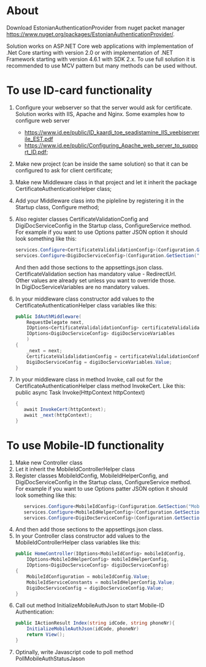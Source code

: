 # About
Download EstonianAuthenticationProvider from nuget packet manager https://www.nuget.org/packages/EstonianAuthenticationProvider/.

Solution works on ASP.NET Core web applications with implementation of .Net Core starting with version 2.0 or with implementation of .NET Framework starting with version 4.6.1 with SDK 2.x. To use full solution it is recommended to use MCV pattern but many methods can be used without.

# To use ID-card functionality

1. Configure your webserver so that the server would ask for certificate. Solution works with IIS, Apache and Nginx. Some examples how to configure web server
    -  https://www.id.ee/public/ID_kaardi_toe_seadistamine_IIS_veebiserverile_EST.pdf
    -  https://www.id.ee/public/Configuring_Apache_web_server_to_support_ID.pdf;
2. Make new project (can be inside the same solution) so that it can be configured to ask for client certificate;
3. Make new Middleware class in that project and let it inherit the package CertificateAuthenticationHelper class;
4. Add your Middleware class into the pipleline by registering it in the Startup class, Configure method;
5. Also register classes CertificateValidationConfig and DigiDocServiceConfig in the Startup class, ConfigureService method. For example if you want to use Options patter JSON option it should look something like this:

    ```csharp
    services.Configure<CertificateValidalidationConfig>(Configuration.GetSection("CertificateValidation"));
    services.Configure<DigiDocServiceConfig>(Configuration.GetSection("DigiDocServiceVariables"));
    ```
    
     And then add those sections to the appsettings.json class.  
    CertificateValidation section has mandatory value - RedirectUrl.  
    Other values are already set unless you want to override those.  
    In DigiDocServiceVariables are no mandatory values.                                

6. In your middleware class constructor add values to the CertificateAuthenticationHelper class variables like this:
    ```csharp
    public IdAuthMiddleware(
        RequestDelegate next,
        IOptions<CertificateValidalidationConfig> certificateValidalidationConfig,
        IOptions<DigiDocServiceConfig> digiDocServiceVariables
        )
    {
        _next = next;
        CertificateValidalidationConfig = certificateValidalidationConfig.Value;
        DigiDocServiceConfig = digiDocServiceVariables.Value;
    }
    ```
7. In your middleware class in method Invoke, call out for the CertificateAuthenticationHelper class method InvokeCert. Like this: 
    public async Task Invoke(HttpContext httpContext)
     ```csharp
    {
        await InvokeCert(httpContext);
        await _next(httpContext);
    }
    ```
    

# To use Mobile-ID functionality
1. Make new Controller class
2. Let it inherit the MobileIdControllerHelper class
3. Register classes MobileIdConfig, MobileIdHelperConfig, and DigiDocServiceConfig in the Startup class, ConfigureService method. For example if you want to use Options patter JSON option it should look something like this:
     ```csharp
        services.Configure<MobileIdConfig>(Configuration.GetSection("MobileIdConfiguration"));
        services.Configure<MobileIdHelperConfig>(Configuration.GetSection("MobileIdServiceConstants"));
        services.Configure<DigiDocServiceConfig>(Configuration.GetSection("DigiDocServiceVariables"));
    ```
4. And then add those sections to the appsettings.json class.
5. In your Controller class constructor add values to the MobileIdControllerHelper class variables like this:
    ```csharp
    public HomeController(IOptions<MobileIdConfig> mobileIdConfig, 
        IOptions<MobileIdHelperConfig> mobileIdHelperConfig, 
        IOptions<DigiDocServiceConfig> digiDocServiceConfig)
    {
        MobileIdConfiguration = mobileIdConfig.Value;
        MobileIdServiceConstants = mobileIdHelperConfig.Value;
        DigiDocServiceConfig = digiDocServiceConfig.Value;
    }
    ```
6. Call out method InitializeMobileAuthJson to start Mobile-ID Authentication:
    ```csharp
    public IActionResult Index(string idCode, string phoneNr){
        InitializeMobileAuthJson(idCode, phoneNr)
        return View();
    }
    ```
7. Optinally, write Javascript code to poll method PollMobileAuthStatusJason
